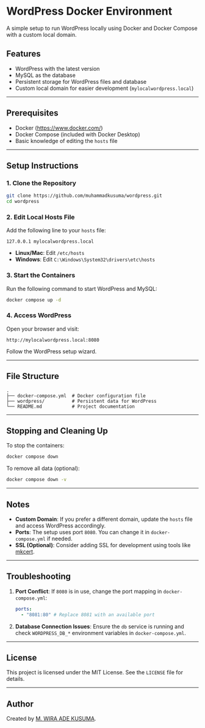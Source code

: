 # WordPress Docker Environment

A simple setup to run WordPress locally using Docker and Docker Compose with a custom local domain.

## Features
- WordPress with the latest version
- MySQL as the database
- Persistent storage for WordPress files and database
- Custom local domain for easier development (`mylocalwordpress.local`)

---

## Prerequisites
- Docker (https://www.docker.com/)
- Docker Compose (included with Docker Desktop)
- Basic knowledge of editing the `hosts` file

---

## Setup Instructions

### 1. Clone the Repository
```bash
git clone https://github.com/muhammadkusuma/wordpress.git
cd wordpress
```

### 2. Edit Local Hosts File
Add the following line to your `hosts` file:
```
127.0.0.1 mylocalwordpress.local
```
- **Linux/Mac**: Edit `/etc/hosts`
- **Windows**: Edit `C:\Windows\System32\drivers\etc\hosts`

### 3. Start the Containers
Run the following command to start WordPress and MySQL:
```bash
docker compose up -d
```

### 4. Access WordPress
Open your browser and visit:
```
http://mylocalwordpress.local:8080
```

Follow the WordPress setup wizard.

---

## File Structure
```
.
├── docker-compose.yml  # Docker configuration file
├── wordpress/          # Persistent data for WordPress
└── README.md           # Project documentation
```

---

## Stopping and Cleaning Up
To stop the containers:
```bash
docker compose down
```

To remove all data (optional):
```bash
docker compose down -v
```

---

## Notes
- **Custom Domain**: If you prefer a different domain, update the `hosts` file and access WordPress accordingly.
- **Ports**: The setup uses port `8080`. You can change it in `docker-compose.yml` if needed.
- **SSL (Optional)**: Consider adding SSL for development using tools like [mkcert](https://github.com/FiloSottile/mkcert).

---

## Troubleshooting
1. **Port Conflict**: If `8080` is in use, change the port mapping in `docker-compose.yml`:
   ```yaml
   ports:
     - "8081:80" # Replace 8081 with an available port
   ```
2. **Database Connection Issues**: Ensure the `db` service is running and check `WORDPRESS_DB_*` environment variables in `docker-compose.yml`.

---

## License
This project is licensed under the MIT License. See the `LICENSE` file for details.

---

## Author
Created by [M. WIRA ADE KUSUMA](https://github.com/muhammadkusuma).
